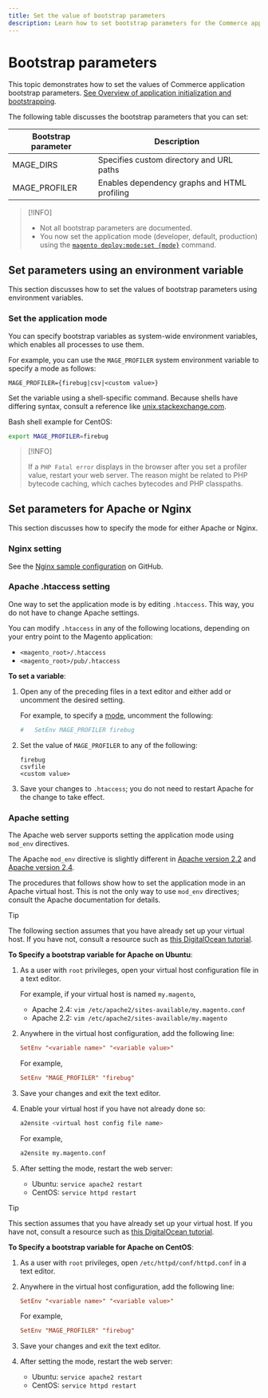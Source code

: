```yaml
---
title: Set the value of bootstrap parameters
description: Learn how to set bootstrap parameters for the Commerce application.
---
```


# Bootstrap parameters

This topic demonstrates how to set the values of Commerce application bootstrap parameters. [See Overview of application initialization and bootstrapping](overview.md).

The following table discusses the bootstrap parameters that you can set:

| Bootstrap parameter | Description                                  |
| ------------------- | -------------------------------------------- |
| MAGE_DIRS           | Specifies custom directory and URL paths     |
| MAGE_PROFILER       | Enables dependency graphs and HTML profiling |

>[!INFO]
>
>- Not all bootstrap parameters are documented.
>- You now set the application mode (developer, default, production) using the [`magento deploy:mode:set {mode}`](../cli/set-mode.md) command.

## Set parameters using an environment variable

This section discusses how to set the values of bootstrap parameters using environment variables.

### Set the application mode

You can specify bootstrap variables as system-wide environment variables, which enables all processes to use them.

For example, you can use the `MAGE_PROFILER` system environment variable to specify a mode as follows:

```terminal
MAGE_PROFILER={firebug|csv|<custom value>}
```

Set the variable using a shell-specific command. Because shells have differing syntax, consult a reference like [unix.stackexchange.com][unix-stackx].

Bash shell example for CentOS:

```bash
export MAGE_PROFILER=firebug
```

>[!INFO]
>
>If a `PHP Fatal error` displays in the browser after you set a profiler value, restart your web server. The reason might be related to PHP bytecode caching, which caches bytecodes and PHP classpaths.

## Set parameters for Apache or Nginx

This section discusses how to specify the mode for either Apache or Nginx.

### Nginx setting

See the [Nginx sample configuration][] on GitHub.

### Apache .htaccess setting

One way to set the application mode is by editing `.htaccess`. This way, you do not have to change Apache settings.

You can modify `.htaccess` in any of the following locations, depending on your entry point to the Magento application:

- `<magento_root>/.htaccess`
- `<magento_root>/pub/.htaccess`

**To set a variable**:

1. Open any of the preceding files in a text editor and either add or uncomment the desired setting.

   For example, to specify a [mode](application-modes.md), uncomment the following:

   ```conf
   #   SetEnv MAGE_PROFILER firebug
   ```

1. Set the value of `MAGE_PROFILER` to any of the following:

   ```terminal
   firebug
   csvfile
   <custom value>
   ```

1. Save your changes to `.htaccess`; you do not need to restart Apache for the change to take effect.

### Apache setting

The Apache web server supports setting the application mode using `mod_env` directives.

The Apache `mod_env` directive is slightly different in [Apache version 2.2][] and [Apache version 2.4][].

The procedures that follows show how to set the application mode in an Apache virtual host. This is not the only way to use `mod_env` directives; consult the Apache documentation for details.

>[!TIP]
>
>The following section assumes that you have already set up your virtual host. If you have not, consult a resource such as [this DigitalOcean tutorial][do-ubunto].

**To Specify a bootstrap variable for Apache on Ubuntu**:

   1. As a user with `root` privileges, open your virtual host configuration file in a text editor.

      For example, if your virtual host is named `my.magento`,

      - Apache 2.4: `vim /etc/apache2/sites-available/my.magento.conf`
      - Apache 2.2: `vim /etc/apache2/sites-available/my.magento`

   1. Anywhere in the virtual host configuration, add the following line:

      ```conf
      SetEnv "<variable name>" "<variable value>"
      ```

      For example,

      ```conf
      SetEnv "MAGE_PROFILER" "firebug"
      ```

   1. Save your changes and exit the text editor.
   1. Enable your virtual host if you have not already done so:

      ```bash
      a2ensite <virtual host config file name>
      ```

      For example,

      ```bash
      a2ensite my.magento.conf
      ```

   1. After setting the mode, restart the web server:

      - Ubuntu: `service apache2 restart`
      - CentOS: `service httpd restart`

>[!TIP]
>
>This section assumes that you have already set up your virtual host. If you have not, consult a resource such as [this DigitalOcean tutorial][do-centos].

**To Specify a bootstrap variable for Apache on CentOS**:

   1. As a user with `root` privileges, open `/etc/httpd/conf/httpd.conf` in a text editor.

   1. Anywhere in the virtual host configuration, add the following line:

      ```conf
      SetEnv "<variable name>" "<variable value>"
      ```

      For example,

      ```conf
      SetEnv "MAGE_PROFILER" "firebug"
      ```

   1. Save your changes and exit the text editor.

   1. After setting the mode, restart the web server:

      - Ubuntu: `service apache2 restart`
      - CentOS: `service httpd restart`

<!-- link definitions -->

[Apache version 2.2]: http://httpd.apache.org/docs/2.2/mod/mod_env.html#setenv
[Apache version 2.4]: http://httpd.apache.org/docs/2.4/mod/mod_env.html#setenv
[do-centos]: https://www.digitalocean.com/community/tutorials/how-to-set-up-apache-virtual-hosts-on-centos-6
[do-ubunto]: https://www.digitalocean.com/community/tutorials/how-to-set-up-apache-virtual-hosts-on-ubuntu-14-04-lts
[Nginx sample configuration]: https://github.com/magento/magento2/blob/2.4/nginx.conf.sample#L16
[unix-stackx]: http://unix.stackexchange.com/questions/117467/how-to-permanently-set-environmental-variables
